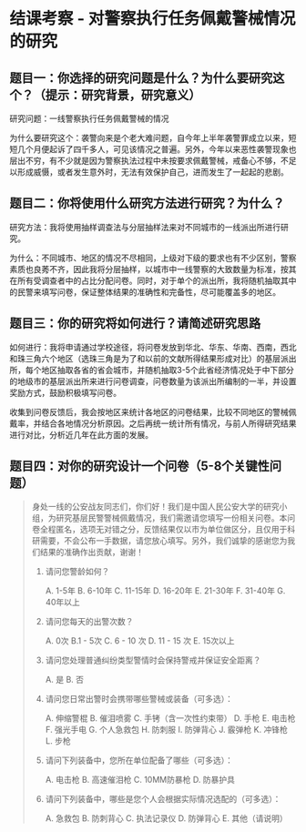 # 结课考察 - 对警察执行任务佩戴警械情况的研究



## 题目一：你选择的研究问题是什么？为什么要研究这个？（提示：研究背景，研究意义）

研究问题：一线警察执行任务佩戴警械的情况

为什么要研究这个：袭警向来是个老大难问题，自今年上半年袭警罪成立以来，短短几个月便起诉了四千多人，可见该情况之普遍。另外，今年以来恶性袭警现象也层出不穷，有不少就是因为警察执法过程中未按要求佩戴警械，戒备心不够，不足以形成威慑，或者发生意外时，无法有效保护自己，进而发生了一起起的悲剧。



## 题目二：你将使用什么研究方法进行研究？为什么？

研究方法：我将使用抽样调查法与分层抽样法来对不同城市的一线派出所进行研究。

为什么：不同城市、地区的情况不尽相同，上级对下级的要求也有不少区别，警察素质也良莠不齐，因此我将分层抽样，以城市中一线警察的大致数量为标准，按其在所有受调查者中的占比分配问卷。同时，对于单个的派出所，我将随机抽取其中的民警来填写问卷，保证整体结果的准确性和完备性，尽可能覆盖多的地区。



## 题目三：你的研究将如何进行？请简述研究思路

如何进行：我将申请通过学校途径，将问卷发放到华北、华东、华南、西南，西北和珠三角六个地区（选珠三角是为了和以前的文献所得结果形成对比）的基层派出所，每个地区抽取各省的省会城市，并随机抽取3-5个此省经济情况处于中下部分的地级市的基层派出所来进行问卷调查，问卷数量为该派出所编制的一半，并设置奖励方式，鼓励积极填写问卷。

收集到问卷反馈后，我会按地区来统计各地区的问卷结果，比较不同地区的警械佩戴率，并结合各地情况分析原因。之后再统一统计所有情况，与前人所得研究结果进行对比，分析近几年在此方面的发展。



## 题目四：对你的研究设计一个问卷（5-8个关键性问题）

> 身处一线的公安战友同志们，你们好！我们是中国人民公安大学的研究小组，为研究基层民警警械佩戴情况，我们需邀请您填写一份相关问卷。本问卷全程匿名，选项无对错之分，反馈结果仅以市为单位做区分，且仅用于科研需要，不会公布一手数据，请您放心填写。另外，我们诚挚的感谢您为我们结果的准确作出贡献，谢谢！
>
> 1. 请问您警龄如何？
>
>    A. 1-5年 B. 6-10年  C. 11-15年  D. 16-20年 E. 21-30年  F. 31-40年  G. 40年以上
>
> 2. 请问您每天的出警次数？
>
>    A. 0次  B.1 - 5次  C. 6 - 10 次  D. 11 - 15 次  E. 15次以上
>
> 3. 请问您处理普通纠纷类型警情时会保持警戒并保证安全距离？
>
>    A. 是  B. 否
>
> 4. 请问您日常出警时会携带哪些警械或装备（可多选）：
>
>    A. 伸缩警棍  B. 催泪喷雾  C. 手铐（含一次性约束带）  D. 手枪  E. 电击枪  F. 强光手电  G. 个人急救包  H. 防刺服  I. 防弹背心   J. 霰弹枪  K. 冲锋枪  L. 步枪
>
> 5. 请问下列装备中，您所在单位配备了哪些（可多选）：
>
>    A. 电击枪   B. 高速催泪枪  C. 10MM防暴枪  D. 防暴护具
>
> 6. 请问下列装备中，哪些是您个人会根据实际情况选配的（可多选）：
>
>    A. 急救包  B. 防刺背心  C. 执法记录仪  D. 防弹背心  E. 其他（请说明）



